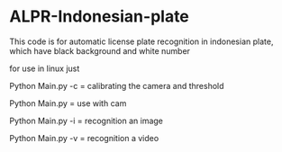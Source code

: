 # ALPR-Indonesian-plate
This code is for automatic license plate recognition in indonesian plate, which have black background and white number

for use in linux just

Python Main.py -c <directory file image> = calibrating the camera and threshold

Python Main.py   = use with cam

Python Main.py -i <directory file image> = recognition an image

Python Main.py -v <directory file video> = recognition a video
